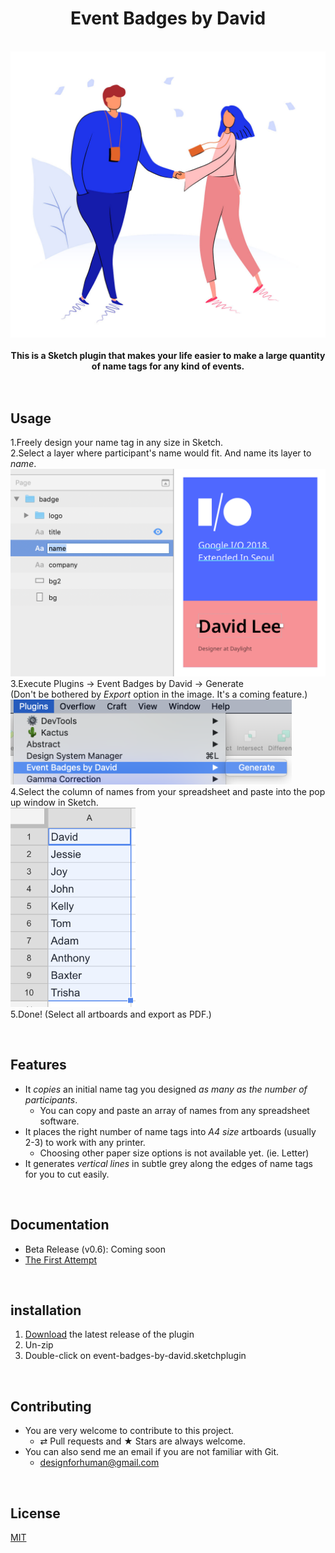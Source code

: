 <h1 align="center">Event Badges by David</h1>
<br/>
<div align="center">
  <img src="docs/images/event-badges-illust.jpg" width="600"><br/>
</div>
<br/>
<div align="center">
  <strong>This is a Sketch plugin that makes your life easier to make a large quantity of name tags for any kind of events.</strong>
</div>

<br/>
<br/>

## Usage
1.Freely design your name tag in any size in Sketch.<br/>
2.Select a layer where participant's name would fit. And name its layer to _name_.<br/>
  <img src="docs/images/usage_2.png" width="540"><br/>
3.Execute Plugins → Event Badges by David → Generate<br/>
(Don't be bothered by _Export_ option in the image. It's a coming feature.)<br/>
  <img src="docs/images/usage_3.png" width="450"><br/>
4.Select the column of names from your spreadsheet and paste into the pop up window in Sketch.<br/>
  <img src="docs/images/usage_4.png" width="200"><br/>
5.Done! (Select all artboards and export as PDF.)

<br/>

## Features
- It _copies_ an initial name tag you designed _as many as the number of participants_.
  - You can copy and paste an array of names from any spreadsheet software.
- It places the right number of name tags into _A4 size_ artboards (usually 2-3) to work with any printer.
  - Choosing other paper size options is not available yet. (ie. Letter)
- It generates _vertical lines_ in subtle grey along the edges of name tags for you to cut easily.

<br/>

## Documentation
- Beta Release (v0.6): Coming soon
- [The First Attempt](https://medium.com/@designforhuman/designing-for-large-scale-handling-repetitions-with-code-in-sketch-85ef3efa868a)

<br/>

## installation
1. [Download](https://github.com/designforhuman/event-badges-by-david/releases/latest) the latest release of the plugin
2. Un-zip
3. Double-click on event-badges-by-david.sketchplugin

<br/>

## Contributing
- You are very welcome to contribute to this project.
  - ⇄ Pull requests and ★ Stars are always welcome.
- You can also send me an email if you are not familiar with Git.
  - designforhuman@gmail.com

<br/>

## License
[MIT](https://github.com/designforhuman/event-badges-by-david/blob/master/LICENSE)
